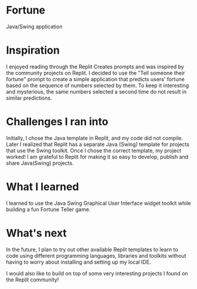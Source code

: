# Fortune
Java/Swing application

# Inspiration
I enjoyed reading through the Replit Creates prompts and was inspired by the community projects on Replit. I decided to use the "Tell someone their fortune" prompt to create a simple application that predicts users' fortune based on the sequence of numbers selected by them. To keep it interesting and mysterious, the same numbers selected a second time do not result in similar predictions.

# Challenges I ran into
Initially, I chose the Java template in Replit, and my code did not compile. Later I realized that Replit has a separate Java (Swing) template for projects that use the Swing toolkit. Once I chose the correct template, my project worked! I am grateful to Replit for making it so easy to develop, publish and share Java(Swing) projects.

# What I learned
I learned to use the Java Swing Graphical User Interface widget toolkit while building a fun Fortune Teller game.

# What's next
In the future, I plan to try out other available Replit templates to learn to code using different programming languages, libraries and toolkits without having to worry about installing and setting up my local IDE.

I would also like to build on top of some very interesting projects I found on the Replit community!

